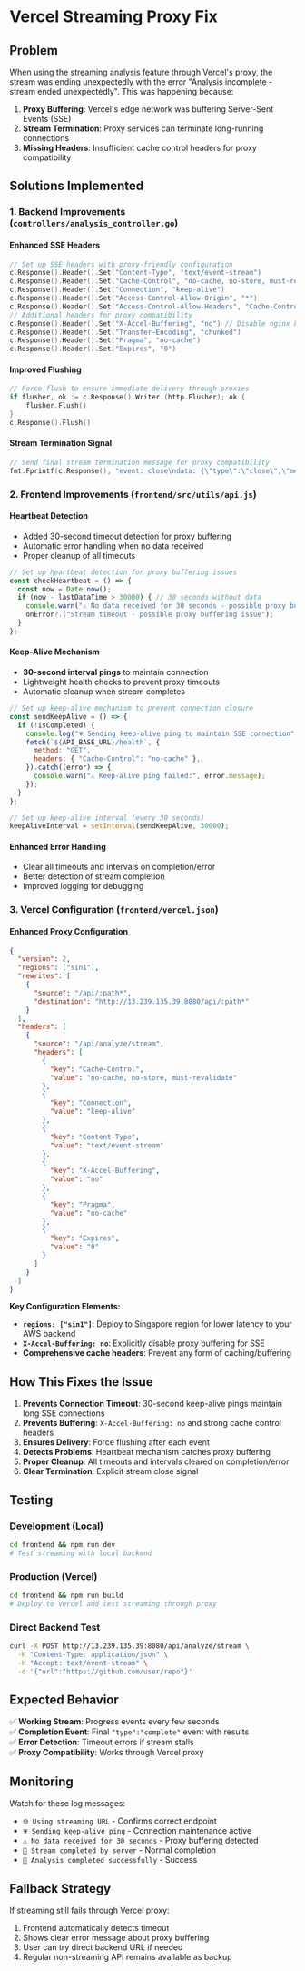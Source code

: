 # Vercel Streaming Proxy Fix

## Problem
When using the streaming analysis feature through Vercel's proxy, the stream was ending unexpectedly with the error "Analysis incomplete - stream ended unexpectedly". This was happening because:

1. **Proxy Buffering**: Vercel's edge network was buffering Server-Sent Events (SSE)
2. **Stream Termination**: Proxy services can terminate long-running connections
3. **Missing Headers**: Insufficient cache control headers for proxy compatibility

## Solutions Implemented

### 1. Backend Improvements (`controllers/analysis_controller.go`)

#### Enhanced SSE Headers
```go
// Set up SSE headers with proxy-friendly configuration
c.Response().Header().Set("Content-Type", "text/event-stream")
c.Response().Header().Set("Cache-Control", "no-cache, no-store, must-revalidate")
c.Response().Header().Set("Connection", "keep-alive")
c.Response().Header().Set("Access-Control-Allow-Origin", "*")
c.Response().Header().Set("Access-Control-Allow-Headers", "Cache-Control")
// Additional headers for proxy compatibility
c.Response().Header().Set("X-Accel-Buffering", "no") // Disable nginx buffering
c.Response().Header().Set("Transfer-Encoding", "chunked")
c.Response().Header().Set("Pragma", "no-cache")
c.Response().Header().Set("Expires", "0")
```

#### Improved Flushing
```go
// Force flush to ensure immediate delivery through proxies
if flusher, ok := c.Response().Writer.(http.Flusher); ok {
    flusher.Flush()
}
c.Response().Flush()
```

#### Stream Termination Signal
```go
// Send final stream termination message for proxy compatibility
fmt.Fprintf(c.Response(), "event: close\ndata: {\"type\":\"close\",\"message\":\"Stream completed\"}\n\n")
```

### 2. Frontend Improvements (`frontend/src/utils/api.js`)

#### Heartbeat Detection
- Added 30-second timeout detection for proxy buffering
- Automatic error handling when no data received
- Proper cleanup of all timeouts

```javascript
// Set up heartbeat detection for proxy buffering issues
const checkHeartbeat = () => {
  const now = Date.now();
  if (now - lastDataTime > 30000) { // 30 seconds without data
    console.warn("⚠️ No data received for 30 seconds - possible proxy buffering");
    onError?.("Stream timeout - possible proxy buffering issue");
  }
};
```

#### Keep-Alive Mechanism
- **30-second interval pings** to maintain connection
- Lightweight health checks to prevent proxy timeouts
- Automatic cleanup when stream completes

```javascript
// Set up keep-alive mechanism to prevent connection closure
const sendKeepAlive = () => {
  if (!isCompleted) {
    console.log("💗 Sending keep-alive ping to maintain SSE connection");
    fetch(`${API_BASE_URL}/health`, {
      method: "GET",
      headers: { "Cache-Control": "no-cache" },
    }).catch((error) => {
      console.warn("⚠️ Keep-alive ping failed:", error.message);
    });
  }
};

// Set up keep-alive interval (every 30 seconds)
keepAliveInterval = setInterval(sendKeepAlive, 30000);
```

#### Enhanced Error Handling
- Clear all timeouts and intervals on completion/error
- Better detection of stream completion
- Improved logging for debugging

### 3. Vercel Configuration (`frontend/vercel.json`)

#### Enhanced Proxy Configuration
```json
{
  "version": 2,
  "regions": ["sin1"],
  "rewrites": [
    {
      "source": "/api/:path*",
      "destination": "http://13.239.135.39:8080/api/:path*"
    }
  ],
  "headers": [
    {
      "source": "/api/analyze/stream",
      "headers": [
        {
          "key": "Cache-Control",
          "value": "no-cache, no-store, must-revalidate"
        },
        {
          "key": "Connection",
          "value": "keep-alive"
        },
        {
          "key": "Content-Type",
          "value": "text/event-stream"
        },
        {
          "key": "X-Accel-Buffering",
          "value": "no"
        },
        {
          "key": "Pragma",
          "value": "no-cache"
        },
        {
          "key": "Expires",
          "value": "0"
        }
      ]
    }
  ]
}
```

**Key Configuration Elements:**
- **`regions: ["sin1"]`**: Deploy to Singapore region for lower latency to your AWS backend
- **`X-Accel-Buffering: no`**: Explicitly disable proxy buffering for SSE
- **Comprehensive cache headers**: Prevent any form of caching/buffering

## How This Fixes the Issue

1. **Prevents Connection Timeout**: 30-second keep-alive pings maintain long SSE connections
2. **Prevents Buffering**: `X-Accel-Buffering: no` and strong cache control headers
3. **Ensures Delivery**: Force flushing after each event
4. **Detects Problems**: Heartbeat mechanism catches proxy buffering
5. **Proper Cleanup**: All timeouts and intervals cleared on completion/error
6. **Clear Termination**: Explicit stream close signal

## Testing

### Development (Local)
```bash
cd frontend && npm run dev
# Test streaming with local backend
```

### Production (Vercel)
```bash
cd frontend && npm run build
# Deploy to Vercel and test streaming through proxy
```

### Direct Backend Test
```bash
curl -X POST http://13.239.135.39:8080/api/analyze/stream \
  -H "Content-Type: application/json" \
  -H "Accept: text/event-stream" \
  -d '{"url":"https://github.com/user/repo"}'
```

## Expected Behavior

✅ **Working Stream**: Progress events every few seconds  
✅ **Completion Event**: Final `"type":"complete"` event with results  
✅ **Error Detection**: Timeout errors if stream stalls  
✅ **Proxy Compatibility**: Works through Vercel proxy  

## Monitoring

Watch for these log messages:
- `🌐 Using streaming URL` - Confirms correct endpoint
- `💗 Sending keep-alive ping` - Connection maintenance active
- `⚠️ No data received for 30 seconds` - Proxy buffering detected
- `📡 Stream completed by server` - Normal completion
- `🎉 Analysis completed successfully` - Success

## Fallback Strategy

If streaming still fails through Vercel proxy:
1. Frontend automatically detects timeout
2. Shows clear error message about proxy buffering
3. User can try direct backend URL if needed
4. Regular non-streaming API remains available as backup
